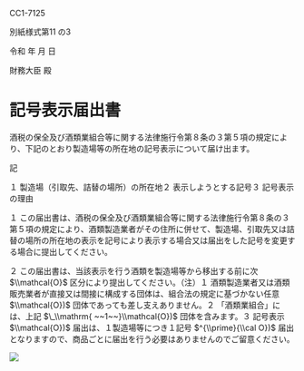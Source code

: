 CC1-7125

別紙様式第11 の3

令和 年 月 日

財務大臣 殿

# 記号表示届出書

酒税の保全及び酒類業組合等に関する法律施行令第８条の３第５項の規定により、下記のとおり製造場等の所在地の記号表示について届け出ます。

記

１ 製造場（引取先、詰替の場所）の所在地２ 表示しようとする記号３ 記号表示の理由

１ この届出書は、酒税の保全及び酒類業組合等に関する法律施行令第８条の３第５項の規定により、酒類製造業者がその住所に併せて、製造場、引取先又は詰替の場所の所在地の表示を記号により表示する場合又は届出をした記号を変更する場合に提出してください。

２ この届出書は、当該表示を行う酒類を製造場等から移出する前に次 $\\mathcal{O}$ 区分により提出してください。（注）１ 酒類製造業者又は酒類販売業者が直接又は間接に構成する団体は、組合法の規定に基づかない任意 $\\mathcal{O})$ 団体であっても差し支えありません。２ 「酒類業組合」には、上記 $\_\\mathrm{ ~~1~~}\\mathcal{O})$ 団体を含みます。３ 記号表示 $\\mathcal{O})$ 届出は、１製造場等につき１記号 $^{\\prime}{\\cal O})$ 届出となりますので、商品ごとに届出を行う必要はありませんのでご留意ください。

![](https://www.nta.go.jp/tmp/f98c3877-035b-4593-bf1e-fabaf8b5dfc1/images/53487f027eea184b255c0175eba79faecef142366e4e5023acc3842457894768.jpg)